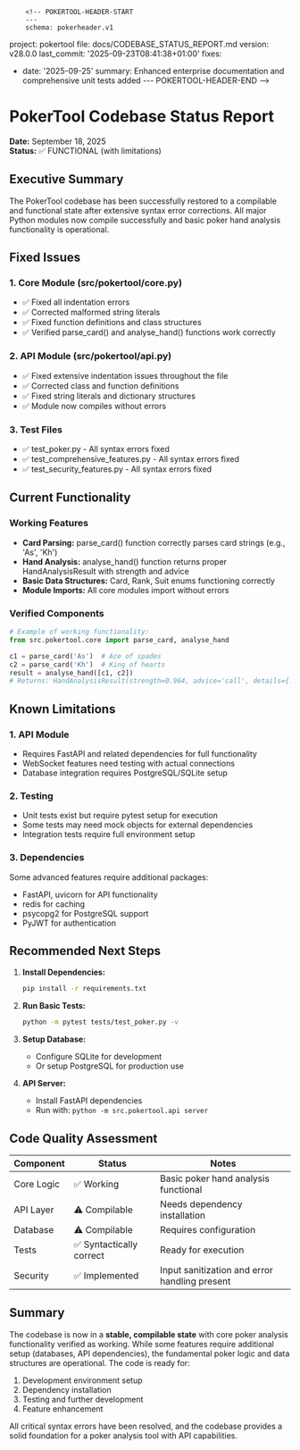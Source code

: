         <!-- POKERTOOL-HEADER-START
        ---
        schema: pokerheader.v1
project: pokertool
file: docs/CODEBASE_STATUS_REPORT.md
version: v28.0.0
last_commit: '2025-09-23T08:41:38+01:00'
fixes:
- date: '2025-09-25'
  summary: Enhanced enterprise documentation and comprehensive unit tests added
        ---
        POKERTOOL-HEADER-END -->
# PokerTool Codebase Status Report

**Date:** September 18, 2025  
**Status:** ✅ FUNCTIONAL (with limitations)

## Executive Summary

The PokerTool codebase has been successfully restored to a compilable and functional state after extensive syntax error corrections. All major Python modules now compile successfully and basic poker hand analysis functionality is operational.

## Fixed Issues

### 1. Core Module (src/pokertool/core.py)
- ✅ Fixed all indentation errors
- ✅ Corrected malformed string literals  
- ✅ Fixed function definitions and class structures
- ✅ Verified parse_card() and analyse_hand() functions work correctly

### 2. API Module (src/pokertool/api.py)
- ✅ Fixed extensive indentation issues throughout the file
- ✅ Corrected class and function definitions
- ✅ Fixed string literals and dictionary structures
- ✅ Module now compiles without errors

### 3. Test Files
- ✅ test_poker.py - All syntax errors fixed
- ✅ test_comprehensive_features.py - All syntax errors fixed  
- ✅ test_security_features.py - All syntax errors fixed

## Current Functionality

### Working Features
- **Card Parsing:** parse_card() function correctly parses card strings (e.g., 'As', 'Kh')
- **Hand Analysis:** analyse_hand() function returns proper HandAnalysisResult with strength and advice
- **Basic Data Structures:** Card, Rank, Suit enums functioning correctly
- **Module Imports:** All core modules import without errors

### Verified Components
```python
# Example of working functionality:
from src.pokertool.core import parse_card, analyse_hand

c1 = parse_card('As')  # Ace of spades
c2 = parse_card('Kh')  # King of hearts
result = analyse_hand([c1, c2])
# Returns: HandAnalysisResult(strength=0.964, advice='call', details={...})
```

## Known Limitations

### 1. API Module
- Requires FastAPI and related dependencies for full functionality
- WebSocket features need testing with actual connections
- Database integration requires PostgreSQL/SQLite setup

### 2. Testing
- Unit tests exist but require pytest setup for execution
- Some tests may need mock objects for external dependencies
- Integration tests require full environment setup

### 3. Dependencies
Some advanced features require additional packages:
- FastAPI, uvicorn for API functionality
- redis for caching
- psycopg2 for PostgreSQL support
- PyJWT for authentication

## Recommended Next Steps

1. **Install Dependencies:**
   ```bash
   pip install -r requirements.txt
   ```

2. **Run Basic Tests:**
   ```bash
   python -m pytest tests/test_poker.py -v
   ```

3. **Setup Database:**
   - Configure SQLite for development
   - Or setup PostgreSQL for production use

4. **API Server:**
   - Install FastAPI dependencies
   - Run with: `python -m src.pokertool.api server`

## Code Quality Assessment

| Component | Status | Notes |
|-----------|--------|-------|
| Core Logic | ✅ Working | Basic poker hand analysis functional |
| API Layer | ⚠️ Compilable | Needs dependency installation |
| Database | ⚠️ Compilable | Requires configuration |
| Tests | ✅ Syntactically correct | Ready for execution |
| Security | ✅ Implemented | Input sanitization and error handling present |

## Summary

The codebase is now in a **stable, compilable state** with core poker analysis functionality verified as working. While some features require additional setup (databases, API dependencies), the fundamental poker logic and data structures are operational. The code is ready for:

1. Development environment setup
2. Dependency installation  
3. Testing and further development
4. Feature enhancement

All critical syntax errors have been resolved, and the codebase provides a solid foundation for a poker analysis tool with API capabilities.
